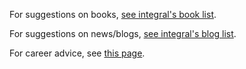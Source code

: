 For suggestions on books, [see integral's book list](http://www.reddit.com/r/Economics/wiki/reading).  

For suggestions on news/blogs, [see integral's blog list](http://www.reddit.com/r/Economics/wiki/blogs).

For career advice, see [this page](http://www.reddit.com/r/AskSocialScience/wiki/careers#wiki_economics).  